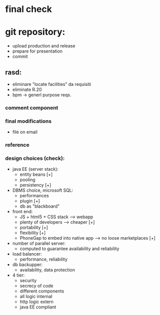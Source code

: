# final check

# git repository:
- upload production and release
- prepare for presentation
- commit

## rasd:
- eliminare "locate facilities" da requisiti
- eliminate R.20
- bpm -> generl purpose reqs.

### comment component

### final modifications
- file on email

### reference

### design choices (check):
- java EE (server stack):
  * entity beans [+]
  * pooling
  * persistency [+]
- DBMS choice, microsoft SQL:
  * performances
  * plugin <geography> [+]
  * db as "blackboard"
- front end:
  * JS + html5 + CSS stack --> webapp
  * plenty of developers --> cheaper [+]
  * portability [+]
  * flexibility [+]
  * PhoneGap to embed into native app --> no loose marketplaces [+]
- number of parallel server:
  * computed to guarantee availability and reliability
- load balancer:
  * performance, reliability
- db backupper:
  * availability, data protection
- 4 tier:
  * security
  * secrecy of code
  * different components
  * all logic internal
  * http logic extern
  * java EE compliant
